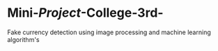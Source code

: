 # Mini-_Project_-College-3rd-
Fake currency detection using image processing and machine learning algorithm's
